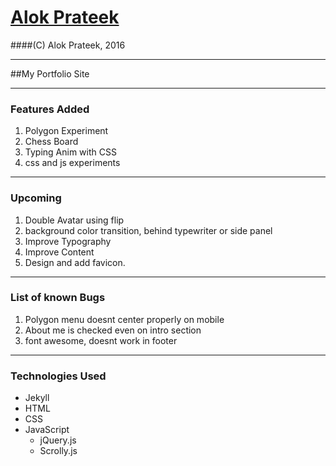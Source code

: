 # [Alok Prateek](https://oxyenyos.github.io)
####(C) Alok Prateek, 2016
_____________________________________________________________________
##My Portfolio Site
_____________________________________________________________________
### Features Added
1. Polygon Experiment
2. Chess Board
3. Typing Anim with CSS
4. css and js experiments
_____________________________________________________________________

### Upcoming
1. Double Avatar using flip 
2. background color transition, behind typewriter or side panel
3. Improve Typography
4. Improve Content
5. Design and add favicon.
_____________________________________________________________________

### List of known Bugs
1. Polygon menu doesnt center properly on mobile
2. About me is checked even on intro section
3. font awesome, doesnt work in footer 
_____________________________________________________________________


### Technologies Used
* Jekyll
* HTML
* CSS
* JavaScript
  - jQuery.js
  - Scrolly.js
